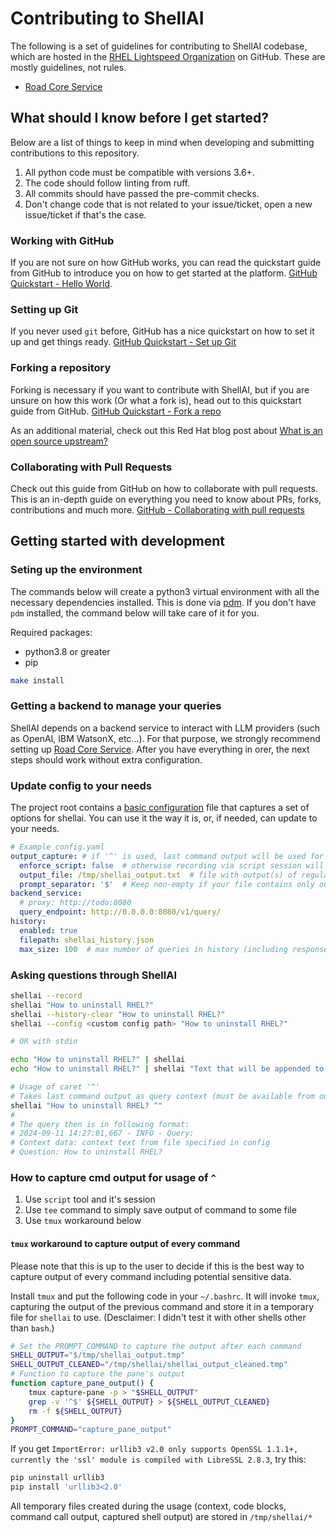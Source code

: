 # Contributing to ShellAI

The following is a set of guidelines for contributing to ShellAI codebase, which are hosted in the [RHEL Lightspeed
Organization](https://github.com/rhell-lightspeed) on GitHub. These are mostly guidelines, not rules.

* [Road Core Service](https://github.com/road-core/service)

## What should I know before I get started?

Below are a list of things to keep in mind when developing and submitting
contributions to this repository.

1. All python code must be compatible with versions 3.6+.
2. The code should follow linting from ruff.
3. All commits should have passed the pre-commit checks.
4. Don't change code that is not related to your issue/ticket, open a new issue/ticket if that's the case.

### Working with GitHub

If you are not sure on how GitHub works, you can read the quickstart guide from GitHub to introduce you on how to get
started at the platform. [GitHub Quickstart - Hello
World](https://docs.github.com/en/get-started/quickstart/hello-world).

### Setting up Git

If you never used `git` before, GitHub has a nice quickstart on how to set it up and get things ready. [GitHub
Quickstart - Set up Git](https://docs.github.com/en/get-started/quickstart/set-up-git)

### Forking a repository

Forking is necessary if you want to contribute with ShellAI, but if you are unsure on how this work (Or what a fork is),
head out to this quickstart guide from GitHub. [GitHub Quickstart - Fork a
repo](https://docs.github.com/en/get-started/quickstart/fork-a-repo)

As an additional material, check out this Red Hat blog post about [What is an open source
upstream?](https://www.redhat.com/en/blog/what-open-source-upstream)

### Collaborating with Pull Requests

Check out this guide from GitHub on how to collaborate with pull requests. This is an in-depth guide on everything you
need to know about PRs, forks, contributions and much more. [GitHub - Collaborating with pull
requests](https://docs.github.com/en/pull-requests/collaborating-with-pull-requests)

## Getting started with development

### Seting up the environment

The commands below will create a python3 virtual environment with all the necessary dependencies installed. This is done
via [pdm](https://pdm-project.org/en/latest/). If you don't have `pdm` installed, the command below will take care of it
for you.

Required packages:
- python3.8 or greater
- pip

```sh
make install
```

### Getting a backend to manage your queries

ShellAI depends on a backend service to interact with LLM providers (such as OpenAI, IBM WatsonX, etc...). For that
purpose, we strongly recommend setting up [Road Core Service](https://github.com/road-core/service). After you have
everything in orer, the next steps should work without extra configuration.

### Update config to your needs

The project root contains a [basic configuration](./config.yaml) file that captures a set of options for shellai. You
can use it the way it is, or, if needed, can update to your needs.

```yml
# Example config.yaml
output_capture: # if '^' is used, last command output will be used for query context
  enforce_script: false  # otherwise recording via script session will be enforced
  output_file: /tmp/shellai_output.txt  # file with output(s) of regular commands (e.g. ls, echo, etc.)
  prompt_separator: '$'  # Keep non-empty if your file contains only output of commands (not prompt itself)
backend_service:
  # proxy: http://todo:8080
  query_endpoint: http://0.0.0.0:8080/v1/query/
history:
  enabled: true
  filepath: shellai_history.json
  max_size: 100  # max number of queries in history (including responses)
```

### Asking questions through ShellAI

```sh
shellai --record
shellai "How to uninstall RHEL?"
shellai --history-clear "How to uninstall RHEL?"
shellai --config <custom config path> "How to uninstall RHEL?"

# OR with stdin

echo "How to uninstall RHEL?" | shellai
echo "How to uninstall RHEL?" | shellai "Text that will be appended to the stdin"

# Usage of caret '^'
# Takes last command output as query context (must be available from output_file value in config)
shellai "How to uninstall RHEL? ^"
#
# The query then is in following format:
# 2024-09-11 14:27:01,667 - INFO - Query:
# Context data: context text from file specified in config
# Question: How to uninstall RHEL?
```

### How to capture cmd output for usage of `^`

1. Use `script` tool and it's session
2. Use `tee` command to simply save output of command to some file
3. Use `tmux` workaround below

#### `tmux` workaround to capture output of every command

Please note that this is up to the user to decide if this is the best way to capture output of every command including
potential sensitive data.

Install `tmux` and put the following code in your `~/.bashrc`. It will invoke `tmux`, capturing the output of the
previous command and store it in a temporary file for `shellai` to use. (Desclaimer: I didn't test it with other shells
other than `bash`.)

``` bash
# Set the PROMPT_COMMAND to capture the output after each command
SHELL_OUTPUT="$/tmp/shellai_output.tmp"
SHELL_OUTPUT_CLEANED="/tmp/shellai/shellai_output_cleaned.tmp"
# Function to capture the pane's output
function capture_pane_output() {
    tmux capture-pane -p > "$SHELL_OUTPUT"
    grep -v '^$' ${SHELL_OUTPUT} > ${SHELL_OUTPUT_CLEANED}
    rm -f ${SHELL_OUTPUT}
}
PROMPT_COMMAND="capture_pane_output"
```

If you get `ImportError: urllib3 v2.0 only supports OpenSSL 1.1.1+, currently the 'ssl' module is compiled with LibreSSL
2.8.3`, try this:

```sh
pip uninstall urllib3
pip install 'urllib3<2.0'
```

All temporary files created during the usage (context, code blocks, command call output, captured shell output) are
stored in `/tmp/shellai/*`
